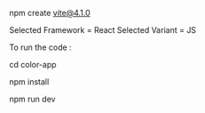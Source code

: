npm create vite@4.1.0

Selected Framework = React 
Selected Variant = JS

To run the code :

cd color-app

npm install

npm run dev
